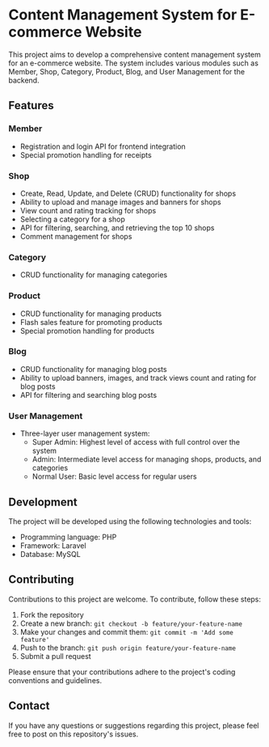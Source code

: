 # Content Management System for E-commerce Website

This project aims to develop a comprehensive content management system for an e-commerce website. The system includes various modules such as Member, Shop, Category, Product, Blog, and User Management for the backend.

## Features

### Member

- Registration and login API for frontend integration
- Special promotion handling for receipts

### Shop

- Create, Read, Update, and Delete (CRUD) functionality for shops
- Ability to upload and manage images and banners for shops
- View count and rating tracking for shops
- Selecting a category for a shop
- API for filtering, searching, and retrieving the top 10 shops
- Comment management for shops

### Category

- CRUD functionality for managing categories

### Product

- CRUD functionality for managing products
- Flash sales feature for promoting products
- Special promotion handling for products

### Blog

- CRUD functionality for managing blog posts
- Ability to upload banners, images, and track views count and rating for blog posts
- API for filtering and searching blog posts

### User Management

- Three-layer user management system:
  - Super Admin: Highest level of access with full control over the system
  - Admin: Intermediate level access for managing shops, products, and categories
  - Normal User: Basic level access for regular users

## Development

The project will be developed using the following technologies and tools:

- Programming language: PHP
- Framework: Laravel
- Database: MySQL

## Contributing

Contributions to this project are welcome. To contribute, follow these steps:

1. Fork the repository
1. Create a new branch: `git checkout -b feature/your-feature-name`
1. Make your changes and commit them: `git commit -m 'Add some feature'`
1. Push to the branch: `git push origin feature/your-feature-name`
1. Submit a pull request

Please ensure that your contributions adhere to the project's coding conventions and guidelines.

## Contact

If you have any questions or suggestions regarding this project, please feel free to post on this repository's issues.
